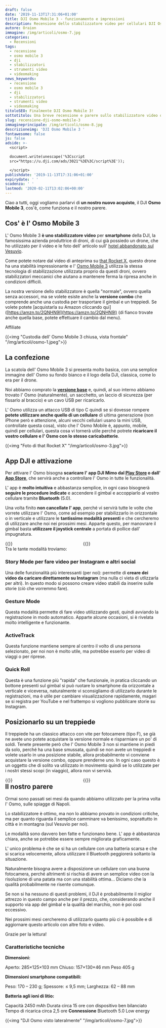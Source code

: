 ```yaml
---
draft: false
date: '2019-11-13T17:31:06+01:00'
title: DJI Osmo Mobile 3 - funzionamento e impressioni
description: Recensione dello stabilizzatore video per cellulari DJI Osmo Mobile 3
autore: Oraion
immagine: /img/articoli/osmo-7.jpg
categories:
  - Recensioni
tags:
  - recensione
  - osmo mobile 3
  - dji
  - stabilizzatori
  - strumenti video
  - videomaking
news_keywords:
  - recensione
  - osmo mobile 3
  - dji
  - stabilizzatori
  - strumenti video
  - videomaking
titoloSEO: Finalmente DJI Osmo Mobile 3!
sottotitolo: Una breve recensione e parere sullo stabilizzatore video della DJI
slug: recensione-dji-osmo-mobile-3
immagineprincipale: /img/articoli/osmo-8.jpg
descrizioneimg: 'DJI Osmo Mobile 3 '
fontawesome: false
js: false
adside: >-
  <script>

  document.write(unescape('%3Cscript
  src="https://u.dji.com/ads/3021"%3E%3C/script%3E'));

  </script>
publishdate: '2019-11-13T17:31:06+01:00'
expirydate: ' '
scadenza: ' '
lastmod: '2020-02-11T13:02:06+00:00'
---
```

Ciao a tutti, oggi vogliamo parlarvi di **un nostro nuovo acquisto**, il DJI **Osmo Mobile 3**, cos'è, come funziona e il nostro parere.

## Cos' è l' Osmo Mobile 3

L' Osmo Mobile 3 **è uno stabilizzatore video** per **smartphone** della DJI, la famosissima azienda produttrice di droni, di cui già possiedo un drone, che ho utilizzato per il video e le foto dell' articolo sull' [hotel abbandonato sul Vesuvio](/hotel-eremo-vesuvio/).

Come potete notare dal video di anteprima su [that Rocket X](/), questo drone ha una stabilità impressionante e l' [Osmo Mobile 3](https://store.dji.com/product/osmo-mobile-3?clickpid=6910372&clicksid=6087d5910d1e34fd959050d8bb3cadee&from=dap_product&clickaid=nsKzrv1TWyvzsiaJuN0WaRGoIr8gg-Ch&pm=link&vid=83691) utilizza la stessa tecnologia di stabilizzazione utilizzata proprio da questi droni, ovvero stabilizzatori meccanici che aiutano a mantenere ferma la ripresa anche in condizioni difficili.

La nostra versione dello stabilizzatore è quella "normale", ovvero quella senza accessori, ma se volete esiste anche la **versione combo** che comprende anche una custodia per trasportare il gimbal e un treppiedi. Se volete potete [acquistarla su Amazon cliccando qui]([https://amzn.to/2QNHN9l](https://amzn.to/2QNHN9l) (di fianco trovate anche quella base, potete effettuare il cambio dal menu).

Affiliate

{{<img "Custodia dell' Osmo Mobile 3 chiusa, vista frontale" "/img/articoli/osmo-1.jpeg">}}

## **La confezione**

La scatola dell' Osmo Mobile 3 si presenta molto basica, con una semplice immagine dell' Osmo su fondo bianco e il logo della DJI, classica, come lo era per il drone.

Noi abbiamo comprato la **[versione base](https://store.dji.com/product/osmo-mobile-3?clickpid=6910372&clicksid=6087d5910d1e34fd959050d8bb3cadee&from=dap_product&clickaid=nsKzrv1TWyvzsiaJuN0WaRGoIr8gg-Ch&pm=link&vid=83691)** e, quindi, al suo interno abbiamo trovato l' Osmo (naturalmente), un sacchetto, un laccio di sicurezza (per fissarlo al braccio) e un cavo USB per ricaricarlo.

L' Osmo utilizza un attacco USB di tipo C quindi se si dovesse rompere **potete utilizzare anche quello di un cellulare** di ultima generazione (non iPhone però e attenzione, alcuni vecchi cellulari usano la mini USB, controllate questa cosa), visto che l' Osmo Mobile è, appunto, mobile, quindi per cellulari, questa cosa vi tornerà utile perché potrete **ricaricare il vostro cellulare e l' Osmo con lo stesso caricabatterie**.

{{<img "Foto di that Rocket X" "/img/articoli/osmo-3.jpg">}}

## **App DJI e attivazione**

Per attivare l' Osmo bisogna **scaricare l' app DJI Mimo dal [Play Store](https://play.google.com/store/apps/details?id=dji.mimo) o dall' [App Store](https://apps.apple.com/us/app/dji-mimo/id1431720653)**, che servirà anche a controllare l' Osmo in tutte le funzionalità.

L' app è **molto intuitiva** e abbastanza semplice, in ogni caso bisognerà **seguire le procedure indicate** e accendere il gimbal e accoppiarlo al vostro cellulare tramite **Bluetooth** (5.0).

Una volta finito **non cancellate l' app**, perché vi servirà tutte le volte che vorrete utilizzare l' Osmo, come ad esempio per stabilizzarlo in orizzontale o in verticale e utilizzare le **tantissime modalità presenti** e che cercheremo di utilizzare anche noi nei prossimi mesi. Apparte questo, per manovrare il gimbal basta **utilizzare il joystick centrale** a portata di pollice dall' impugnatura.

<div style="width:100%"><div style="float:left; width: 50%">{{<img "L' osmo con un cellulare sopra in orizzontale" "/img/articoli/osmo-8.jpg">}}</div><div style="width:50%;float:right;">{{<img "Retro dell' Osmo" "/img/articoli/osmo-9.jpg">}}</div></div>

Tra le tante modalità troviamo:

### Story Mode per fare video per Instagram e altri social

Una delle funzionalità più interessanti (per noi): permette di **creare dei video da caricare direttamente su Instagram** (ma nulla ci vieta di utlizzarla per altri). In questo modo si possono creare video stabili da inserire sulle storie (ciò che vorremmo fare).

### Gesture Mode

Questa modalità permette di fare video utilizzando gesti, quindi avviando la registrazione in modo automatico. Apparte alcune occasioni, si è rivelata molto intelligente e funzionante.

### ActiveTrack

Questa funzione mantiene sempre al centro il volto di una persona selezionato, per noi non è molto utile, ma potrebbe esserlo per video di viaggi o per riprese.

### Quick Roll

Questa è una funzione più "rapida" che funzionale, in pratica cliccando un bottone presenti sul gimbal si può ruotare lo smartphone da orizzontale a verticale e viceversa, naturalmente vi sconsigliamo di utilizzarlo durante le registrazioni, ma è utile per cambiare visualizzazione rapidamente, magari se si registra per YouTube e nel frattempo si vogliono pubblicare storie su Instagram.

## **Posizionarlo su un treppiede**

Il treppiede ha un classico attacco con vite per fotocamere (tipo F), se già ne avete uno potete acquistare la versione normale e risparmiare un po' di soldi. Tenete presente però che l' Osmo Mobile 3 non si mantiene in piedi da solo, perché ha una base smussata, quindi se non avete un treppiedi e volete usarlo in una posizione stabile, allora probabilmente vi conviene acquistare la versione combo, oppure prenderne uno. In ogni caso questo è un oggetto che di solito va utilizzato in movimento quindi se lo utilizzate per i nostri stessi scopi (in viaggio), allora non vi servirà.

<div style="width: 100%"><div style="width: 50%; float: left">{{<img "La base del DJI Osmo Mobile 3 è smussata ai lati" "/img/articoli/osmo-4.jpg">}}</div><div style="width: 50%; float: right">{{<img "L' Osmo Mobile 3 con il treppiedi" "/img/articoli/osmo-5.jpg">}}</div></div>

## Il nostro parere

Ormai sono passati sei mesi da quando abbiamo utilizzato per la prima volta l' Osmo, sulle spiagge di Napoli.

Lo stabilizzatore è ottimo, ma non lo abbiamo provato in condizioni critiche, ma per quanto riguarda il semplice camminare va benissimo, soprattutto in città e in montagna (sul Vesuvio per noi).

Le modalità sono davvero ben fatte e funzionano bene. L' app è abbastanza chiara, anche se potrebbe essere sempre migliorata graficamente.

L' unico problema è che se si ha un cellulare con una batteria scarsa e che si scarica velocemente, allora utilizzare il Bluetooth peggiorerà soltanto la situazione.

Naturalmente bisogna avere a disposizione un cellulare con una buona fotocamera, perché altrimenti si rischia di avere un semplice video con la risoluzione di una patata ma con una stabilità ottima... Diciamo che la qualità probabilmente ne risente comunque.

Se non si ha nessuno di questi problemi, il DJI è probabilmente il miglior attrezzo in questo campo anche per il prezzo, che, considerando anche il supporto via app del gimbal e la qualità del marchio, non è poi così eccessivo.

Nei prossimi mesi cercheremo di utilizzarlo quanto più ci è possibile e di aggiornare questo articolo con altre foto e video.

Grazie per la lettura!

### **Caratteristiche tecniche**

**Dimensioni:**

Aperto: 285×125×103 mm
Chiuso: 157×130×46 mm
Peso 405 g

**Dimensioni smartphone compatibili:**

Peso: 170 – 230 g;
Spessore: ≤ 9,5 mm;
Larghezza: 62 – 88 mm

**Batteria agli ioni di litio:**

Capacità 2450 mAh
Durata circa 15 ore con dispositivo ben bilanciato
Tempo di ricarica circa 2,5 ore
**Connessione**
Bluetooth 5.0 Low energy

{{<img "DJI Osmo visto lateralmente" "/img/articoli/osmo-7.jpg">}}
